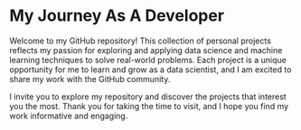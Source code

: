 # My Journey As A Developer
Welcome to my GitHub repository! This collection of personal projects reflects my passion for exploring and applying data science and machine learning techniques to solve real-world problems. Each project is a unique opportunity for me to learn and grow as a data scientist, and I am excited to share my work with the GitHub community.

I invite you to explore my repository and discover the projects that interest you the most. Thank you for taking the time to visit, and I hope you find my work informative and engaging.
